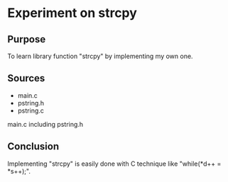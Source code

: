 # Experiment on strcpy

## Purpose
To learn library function "strcpy" by implementing my own one.

## Sources
- main.c
- pstring.h
- pstring.c

main.c including pstring.h

## Conclusion
Implementing "strcpy" is easily done with C technique like "while(*d++ = *s++);".
